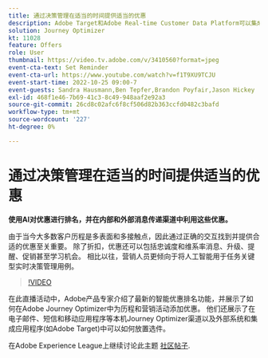 ```yaml
---
title: 通过决策管理在适当的时间提供适当的优惠
description: Adobe Target和Adobe Real-time Customer Data Platform可以集成，以提供更加个性化的客户体验。 在这个直播活动中，了解集成这两个平台如何帮助企业实时收集数据，然后创建和测试有针对性的体验。 在实时演示中查看此强大功能的端到端过程。
solution: Journey Optimizer
kt: 11028
feature: Offers
role: User
thumbnail: https://video.tv.adobe.com/v/3410560?format=jpeg
event-cta-text: Set Reminder
event-cta-url: https://www.youtube.com/watch?v=f1T9XU9TCJU
event-start-time: 2022-10-25 09:00-7
event-guests: Sandra Hausmann,Ben Tepfer,Brandon Poyfair,Jason Hickey
exl-id: 468f1e46-7b69-41c3-8c49-948aaf2e92a3
source-git-commit: 26cd8c02afc6f8cf506d82b363ccfd0482c3bafd
workflow-type: tm+mt
source-wordcount: '227'
ht-degree: 0%

---
```


# 通过决策管理在适当的时间提供适当的优惠

**使用AI对优惠进行排名，并在内部和外部消息传递渠道中利用这些优惠。**

由于当今大多数客户历程是多表面和多接触点，因此通过正确的交互找到并提供合适的优惠至关重要。 除了折扣，优惠还可以包括忠诚度和维系率消息、升级、提醒、促销甚至学习机会。 相比以往，营销人员更倾向于将人工智能用于任务关键型实时决策管理用例。

>[!VIDEO](https://video.tv.adobe.com/v/3410560/?quality=12&learn=on)

在此直播活动中，Adobe产品专家介绍了最新的智能优惠排名功能，并展示了如何在Adobe Journey Optimizer中为历程和营销活动添加优惠。  他们还展示了在电子邮件、短信和移动应用程序等本机Journey Optimizer渠道以及外部系统和集成应用程序(如Adobe Target)中可以如何放置选件。

在Adobe Experience League上继续讨论此主题 [社区帖子](https://experienceleaguecommunities.adobe.com/t5/journey-optimizer-discussions/experience-league-live-post-session-discussion-deliver-the-right/m-p/554802#M55).
